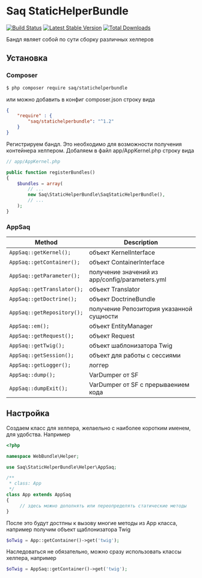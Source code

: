 Saq StaticHelperBundle
=================
[![Build Status](https://travis-ci.org/saqot/StaticHelperBundle)](http://travis-ci.org/saqot/StaticHelperBundle)
[![Latest Stable Version](https://poser.pugx.org/saq/statichelperbundle/v/stable)](https://packagist.org/packages/saq/statichelperbundle)
[![Total Downloads](https://poser.pugx.org/saq/statichelperbundle/downloads)](https://packagist.org/packages/saq/statichelperbundle)

Бандл являет собой по сути сборку различных хелперов

Установка
------------

### Composer
```bash
$ php composer require saq/statichelperbundle
```
или можно добавить в конфиг composer.json строку вида
```json
{
    "require" : {
        "saq/statichelperbundle": "^1.2"
    }
}
```
Регистрируем бандл. Это необходимо для возможности получения контейнера хелпером.
Добаляем в файл app/AppKernel.php строку вида

```php
// app/AppKernel.php

public function registerBundles()
{
    $bundles = array(
        // ...
        new Saq\StaticHelperBundle\SaqStaticHelperBundle(),
        // ...
    );
}
```

### AppSaq

Method                                              | Description
--------------------------------------------------- | --------------------------------------------------
`AppSaq::getKernel();`                              | объект KernelInterface
`AppSaq::getContainer();`                           | объект ContainerInterface
`AppSaq::getParameter();`                           | получение значений из app/config/parameters.yml
`AppSaq::getTranslator();`                          | объект Translator
`AppSaq::getDoctrine();`                            | объект DoctrineBundle
`AppSaq::getRepository();`                          | получение Репозитория указанной сущности
`AppSaq::em();`                                     | объект EntityManager
`AppSaq::getRequest();`                        		| объект Request
`AppSaq::getTwig();`                                | объект шаблонизатора Twig
`AppSaq::getSession();`                             | объект для работы с сессиями
`AppSaq::getLogger();`                              | логгер
`AppSaq::dump();`                                   | VarDumper от SF
`AppSaq::dumpExit();`                               | VarDumper от SF c прерываением кода


Настройка
-------------
Создаем класс для хелпера, желаельно с наиболее коротким именем, для удобства.
Например
```php
<?php

namespace WebBundle\Helper;

use Saq\StaticHelperBundle\Helper\AppSaq;

/**
 * class: App
 */
class App extends AppSaq
{ 
	 // здесь можно дополнять или переопределять статические методы
}
```
После это будут достпны к вызову многие методы из App класса, например
получим объект щаблонизатора Twig
```php
$oTwig = App::getContainer()->get('twig');
```

Наследоваться не обязательно, можно сразу использовать классы хелпера, например
```php
$oTwig = AppSaq::getContainer()->get('twig');
```